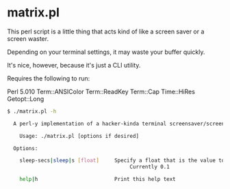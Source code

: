 # matrix.pl

This perl script is a little thing that acts kind of like a screen saver or a screen waster.

Depending on your terminal settings, it may waste your buffer quickly.

It's nice, however, because it's just a CLI utility.

Requires the following to run:

Perl 5.010
Term::ANSIColor
Term::ReadKey
Term::Cap
Time::HiRes
Getopt::Long


```bash
$ ./matrix.pl -h

  A perl-y implementation of a hacker-kinda terminal screensaver/screenwaster.

    Usage: ./matrix.pl [options if desired]

  Options:

    sleep-secs|sleep|s [float]     Specify a float that is the value to sleep between character prints.
                                        Currently 0.1

    help|h                         Print this help text

```
